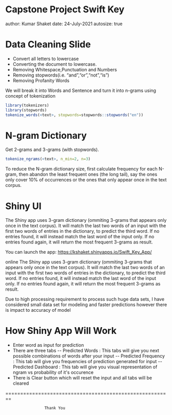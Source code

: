 Capstone Project Swift Key
========================================================
author: Kumar Shaket
date: 24-July-2021
autosize: true

Data Cleaning Slide
========================================================

- Convert all letters to lowercase
- Converting the document to lowercase.
- Removing Whitespace,Punctuation and Numbers 
- Removing stopwords(i.e. “and”,“or”,“not”,“is”)
- Removing Profanity Words

We will break it into Words and Sentence and turn it into n-grams using concept of tokenization

```r
library(tokenizers)
library(stopwords)
tokenize_words(<text>, stopwords=stopwords::stopwords("en"))
```


N-gram Dictionary
========================================================
Get 2-grams and 3-grams (with stopwords).

```r
tokenize_ngrams(<text>, n_min=2, n=3)
```
To reduce the N-gram dictionary size, first calculate frequency for each N-gram, then abandon the least frequent ones (the long tail), say the ones only cover 10% of occurrences or the ones that only appear once in the text corpus.

Shiny UI
========================================================

The Shiny app uses 3-gram dictionary (ommiting 3-grams that appears only once in the text corpus). It will match the last two words of an input with the first two words of entries in the dictionary, to predict the third word. If no entries found, it will instead match the last word of the input only. If no entries found again, it will return the most frequent 3-grams as result.

You can launch the app: https://kshaket.shinyapps.io/Swift_Key_App/

online The Shiny app uses 3-gram dictionary (ommiting 3-grams that appears only once in the text corpus). It will match the last two words of an input with the first two words of entries in the dictionary, to predict the third word. If no entries found, it will instead match the last word of the input only. If no entries found again, it will return the most frequent 3-grams as result.

Due to high processing requirement to process such huge data sets, I have considered small data set for modeling and faster predictions however there is impact to accuracy of model


How Shiny App Will Work
========================================================
 - Enter word as input for prediction
 - There are three tabs 
 -- Predicted Words : This tabs will give you next possible combinations of words after your input
 -- Predicted Frequency : This tab will give you frequencies of prediction generated for input
 -- Predicted Dashboard : This tab will give you visual representation of ngram vs probability of it's occurence
 - There is Clear button which will reset the input and all tabs will be cleared
 
========================================================

                     Thank You
